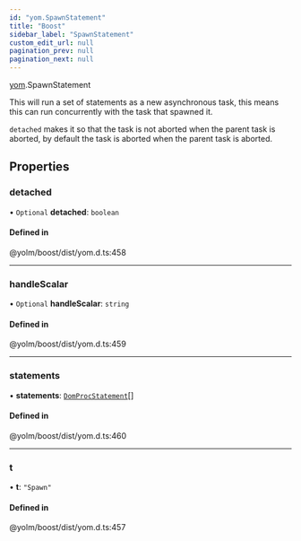```yaml
---
id: "yom.SpawnStatement"
title: "Boost"
sidebar_label: "SpawnStatement"
custom_edit_url: null
pagination_prev: null
pagination_next: null
---
```


[yom](../namespaces/yom.md).SpawnStatement

This will run a set of statements as a new asynchronous task, this means this can
run concurrently with the task that spawned it.

`detached` makes it so that the task is not aborted when the parent task is aborted, by default
the task is aborted when the parent task is aborted.

## Properties

### detached

• `Optional` **detached**: `boolean`

#### Defined in

@yolm/boost/dist/yom.d.ts:458

___

### handleScalar

• `Optional` **handleScalar**: `string`

#### Defined in

@yolm/boost/dist/yom.d.ts:459

___

### statements

• **statements**: [`DomProcStatement`](../namespaces/yom.md#domprocstatement)[]

#### Defined in

@yolm/boost/dist/yom.d.ts:460

___

### t

• **t**: ``"Spawn"``

#### Defined in

@yolm/boost/dist/yom.d.ts:457
